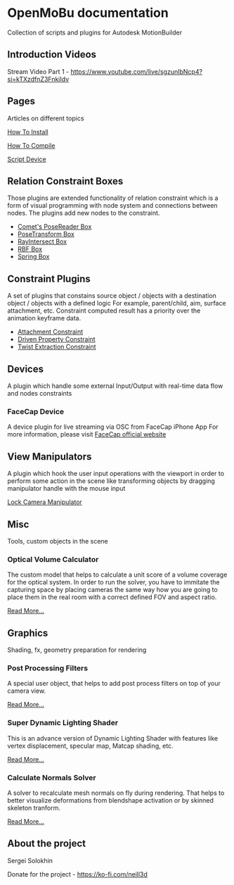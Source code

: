 # OpenMoBu documentation

Collection of scripts and plugins for Autodesk MotionBuilder

## Introduction Videos

Stream Video Part 1 - https://www.youtube.com/live/sgzunIbNcp4?si=kTXzdfnZ3FnkiIdv

## Pages

 Articles on different topics

[How To Install](HowToInstall.md)

[How To Compile](HowToCompile.md)

[Script Device](ScriptDevice.md)

## Relation Constraint Boxes

 Those plugins are extended functionality of relation constraint which is a form of visual programming with node system and connections between nodes. The plugins add new nodes to the constraint.

- [Comet's PoseReader Box](Plugins/PoseReader.md)
- [PoseTransform Box](Plugins/PoseTransformBox.md)
- [RayIntersect Box](Plugins/RayIntersectBox.md)
- [RBF Box](Plugins/RBFBox.md)
- [Spring Box](Plugins/SpringBox.md)

## Constraint Plugins

A set of plugins that constains source object / objects with a destination object / objects with a defined logic
 For example, parent/child, aim, surface attachment, etc.
 Constraint computed result has a priority over the animation keyframe data.

- [Attachment Constraint](Plugins/attachmentConstraint.md)
- [Driven Property Constraint](Plugins/drivenPropertyConstraint.md)
- [Twist Extraction Constraint](Plugins/twistExtractionConstraint.md)

## Devices

 A plugin which handle some external Input/Output with real-time data flow and nodes constraints

### FaceCap Device

A device plugin for live streaming via OSC from FaceCap iPhone App
For more information, please visit [FaceCap official website](https://bannaflak.com/face-cap/index.html)

## View Manipulators

 A plugin which hook the user input operations with the viewport in order to perform some action in the scene like transforming objects by dragging manipulator handle with the mouse input

[Lock Camera Manipulator](lockCameraManipulator.md)

## Misc

 Tools, custom objects in the scene

### Optical Volume Calculator

 The custom model that helps to calculate a unit score of a volume coverage for the optical system. In order to run the solver, you have to immitate the capturing space by placing cameras the same way how you are going to place them in the real room with a correct defined FOV and aspect ratio.

[Read More...](opticalVolumeCalculator.md)

## Graphics

 Shading, fx, geometry preparation for rendering

### Post Processing Filters

 A special user object, that helps to add post process filters on top of your camera view.

[Read More...](Plugins/PostProcessingEffects.md)

### Super Dynamic Lighting Shader

 This is an advance version of Dynamic Lighting Shader with features like vertex displacement, specular map, Matcap shading, etc.

[Read More...](Plugins/superDynamicLightingShader.md)

### Calculate Normals Solver

 A solver to recalculate mesh normals on fly during rendering. That helps to better visualize deformations from blendshape activation or by skinned skeleton tranform.

[Read More...](Plugins/calculateNormalsSolver.md)

## About the project

Sergei <Neill3d> Solokhin

Donate for the project - https://ko-fi.com/neill3d
